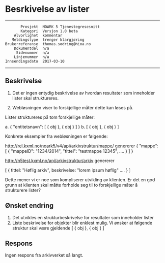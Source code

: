 Besrkivelse av lister 
==============================================================

 ------------------  ---------------------------------
           Prosjekt  NOARK 5 Tjenestegresesnitt
           Kategori  Versjon 1.0 beta
        Alvorlighet  kommentar
       Meldingstype  trenger klargjøring
    Brukerreferanse  thomas.sodring@hioa.no
        Dokumentdel  n/a
         Sidenummer  n/a
        Linjenummer  n/a
    Innsendingsdato  2017-03-10
 ------------------  ---------------------------------

Beskrivelse
-----------
1. Det er ingen entydig beskrivelse av hvordan resultater som inneholder lister
skal struktureres.

2. Webløsningen viser to forskjellige måter dette kan løses på.

Lister struktureres på tom forskjellige måter:

 a. { "entitetsnavn": [ { obj }, { obj } ] }
 b. [ { obj }, { obj } ]

Konkrete eksempler fra webløsningen er følgende:

http://rel.kxml.no/noark5/v4/api/arkivstruktur/mappe/ genererer 
{
 "mappe": [
   {
     "mappeID": "1234/2014",
     "tittel": "testmappe 12345",
     .... 
   }
 ]
}

http://n5test.kxml.no/api/arkivstruktur/arkiv  genererer

[
  {
    tittel: "Høflig arkiv",
    beskrivelse: "lorem ipsum høflig"
    ....
  }
]

Dette mener vi er noe som kompliserer utvikling av klienten. Er det en god
grunn at klienten skal måtte forholde seg til to forskjellige måter å strukturere
lister? 

Ønsket endring
--------------

1. Det utvikles en strukturbeskrivelse for resultater som inneholder lister
2. Liste beskrivelse for objekter blir enklest mulig. Vi ønsker at følgende
   struktur skal være gjeldende [ { obj }, { obj } ]

Respons
-------

Ingen respons fra arkivverket så langt.
